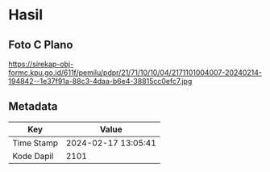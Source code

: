 # Hasil

## Foto C Plano

https://sirekap-obj-formc.kpu.go.id/611f/pemilu/pdpr/21/71/10/10/04/2171101004007-20240214-194842--1e37f91a-88c3-4daa-b6e4-38815cc0efc7.jpg


## Metadata

| Key        | Value               |
| ---------- | ------------------- |
| Time Stamp | 2024-02-17 13:05:41 |
| Kode Dapil | 2101                |




